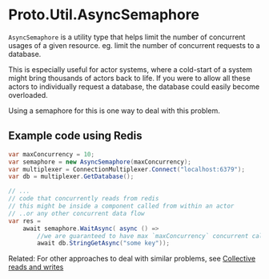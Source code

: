 # Proto.Util.AsyncSemaphore


`AsyncSemaphore` is a utility type that helps limit the number of concurrent usages of a given resource.
eg. limit the number of concurrent requests to a database.

This is especially useful for actor systems, where a cold-start of a system might bring thousands of actors back to life.
If you were to allow all these actors to individually request a database, the database could easily become overloaded.

Using a semaphore for this is one way to deal with this problem.

## Example code using Redis

```csharp
var maxConcurrency = 10;
var semaphore = new AsyncSemaphore(maxConcurrency);
var multiplexer = ConnectionMultiplexer.Connect("localhost:6379");
var db = multiplexer.GetDatabase();

// ...
// code that concurrently reads from redis 
// this might be inside a component called from within an actor
// ..or any other concurrent data flow
var res = 
    await semaphore.WaitAsync( async () => 
        //we are guaranteed to have max `maxConcurrency` concurrent calls here
        await db.StringGetAsync("some key"));

```

Related:
For other approaches to deal with similar problems, see [Collective reads and writes](collective-access.md)
